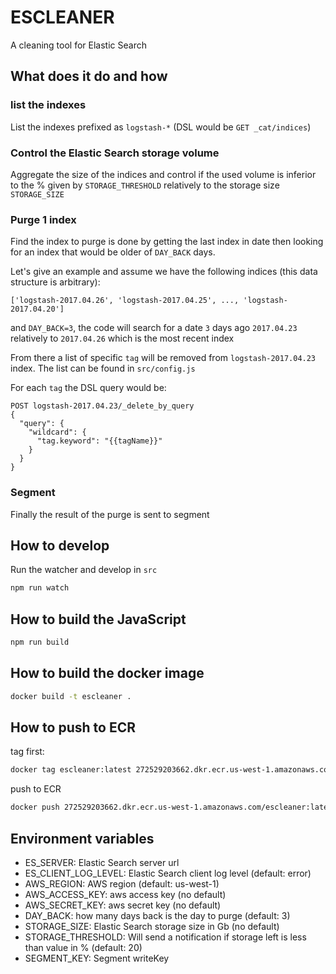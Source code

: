 # ESCLEANER

A cleaning tool for Elastic Search

## What does it do and how

### list the indexes

List the indexes prefixed as `logstash-*` (DSL would be `GET _cat/indices`)

### Control the Elastic Search storage volume

Aggregate the size of the indices and control if the used volume is inferior to the % given by `STORAGE_THRESHOLD` relatively to the storage size `STORAGE_SIZE`

### Purge 1 index

Find the index to purge is done by getting the last index in date then looking for an index 
that would be older of `DAY_BACK` days.

Let's give an example and assume we have the following indices (this data structure is arbitrary):

```
['logstash-2017.04.26', 'logstash-2017.04.25', ..., 'logstash-2017.04.20']
```
and `DAY_BACK=3`, the code will search for a date `3` days ago `2017.04.23` 
relatively to `2017.04.26` which is the most recent index

From there a list of specific `tag` will be removed from `logstash-2017.04.23` index. The list can be found in `src/config.js`

For each `tag` the DSL query would be:

```
POST logstash-2017.04.23/_delete_by_query
{
  "query": {
    "wildcard": {
      "tag.keyword": "{{tagName}}"
    }
  }
}
```

### Segment

Finally the result of the purge is sent to segment

## How to develop

Run the watcher and develop in `src`

```bash
npm run watch
```

## How to build the JavaScript

```bash
npm run build
```

## How to build the docker image

```bash
docker build -t escleaner .
```

## How to push to ECR

tag first:
```bash
docker tag escleaner:latest 272529203662.dkr.ecr.us-west-1.amazonaws.com/escleaner:latest
```

push to ECR
```bash
docker push 272529203662.dkr.ecr.us-west-1.amazonaws.com/escleaner:latest
```

## Environment variables

 - ES_SERVER: Elastic Search server url
 - ES_CLIENT_LOG_LEVEL: Elastic Search client log level (default: error)
 - AWS_REGION: AWS region (default: us-west-1)
 - AWS_ACCESS_KEY: aws access key (no default)
 - AWS_SECRET_KEY: aws secret key (no default)
 - DAY_BACK: how many days back is the day to purge (default: 3)
 - STORAGE_SIZE: Elastic Search storage size in Gb (no default)
 - STORAGE_THRESHOLD: Will send a notification if storage left is less than value in % (default: 20)
 - SEGMENT_KEY: Segment writeKey

